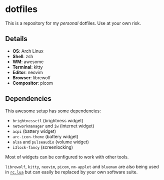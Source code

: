 # dotfiles

This is a repository for my *personal* dotfiles. Use at your own risk.

## Details

- **OS**: Arch Linux
- **Shell**: zsh
- **WM**: awesome
- **Terminal**: kitty
- **Editor**: neovim
- **Browser**: librewolf
- **Compositor**: picom

## Dependencies

This awesome setup has some dependencies:

- `brightnessctl` (brightness widget)
- `networkmanager` and `iw` (internet widget)
- `acpi` (battery widget)
- `arc-icon-theme` (battery widget)
- `alsa` and `pulseaudio` (volume widget)
- `i3lock-fancy` (screenlocking)

Most of widgets can be configured to work with other tools.

`librewolf`, `kitty`, `neovim`, `picom`, `nm-applet` and `blueman` are also being used in [`rc.lua`](awesome/rc.lua) but can easily be replaced by your own software suite.
